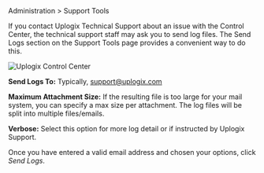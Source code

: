 <!-- 5.5 -->
<!-- Description: How to send Control Center system logs to Uplogix Support -->

<div class='ucc' />Administration > Support Tools</div>

If you contact Uplogix Technical Support about an issue with the Control Center, the technical support staff may ask you to send log files. The Send Logs section on the Support Tools page provides a convenient way to do this.
 
![Uplogix Control Center](http://uplogix.com/support/docs/img/5.5/ucc_send_logs.png)

**Send Logs To:** Typically, support@uplogix.com

**Maximum Attachment Size:** If the resulting file is too large for your mail system, you can specify a max size per attachment. The log files will be split into multiple files/emails.

**Verbose:** Select this option for more log detail or if instructed by Uplogix Support.

Once you have entered a valid email address and chosen your options, click *Send Logs*.